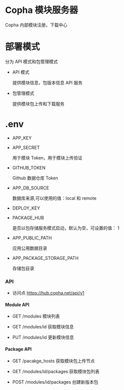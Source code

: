 # Copha 模块服务器
Copha 内部模块注册，下载中心

# 部署模式
分为 API 模式和包管理模式
* API 模式

    提供模块信息，包版本信息 API 服务
* 包管理模式

    提供模块包上传和下载服务


# .env
- APP_KEY
- APP_SECRET

    用于模块 Token，用于模块上传验证
- GITHUB_TOKEN

    Github 数据仓库 Token
- APP_DB_SOURCE

    数据库来源,可以使用的值：local 和 remote
- DEPLOY_KEY

- PACKAGE_HUB

    是否以包存储服务模式启动，默认为空，可设置的值： 1
- APP_PUBLIC_PATH

    应用公用数据目录
- APP_PACKAGE_STORAGE_PATH

    存储包目录

### API
- 访问点 https://hub.copha.net/api/v1

#### Module API

- GET /modules
  模块列表

- GET /modules/id
  获取模块信息

- PUT /modules/id
  更新模块信息

#### Package API

- GET /pacakge_hosts
  获取模块包上传节点

- GET /modules/id/packages
  获取模块包列表

- POST /modules/id/packages
  创建新版本包


